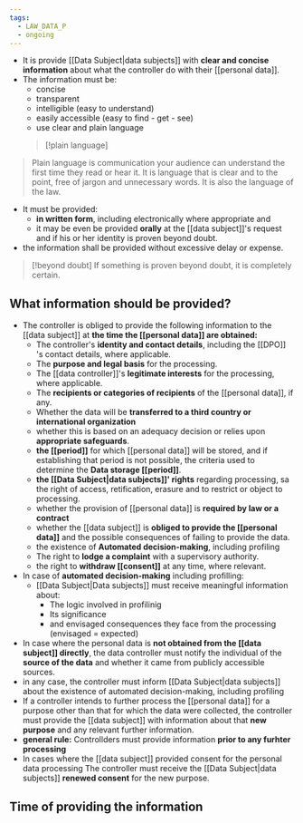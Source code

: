 ```yaml
---
tags:
  - LAW_DATA_P
  - ongoing
---
```


- It is provide [[Data Subject|data subjects]] with **clear and concise information** about what the controller do with their [[personal data]].
- The information must be:
  - concise
  - transparent 
  - intelligible (easy to understand)
  - easily accessible (easy to find - get - see)
  - use clear and plain language 
  > [!plain language]
> Plain language is communication your audience can understand the first time they read or hear it. It is language that is clear and to the point, free of jargon and unnecessary words. It is also the language of the law.
* It must be provided:
  * **in written form**, including electronically where appropriate and 
  * it may be even be provided **orally** at the [[data subject]]'s request and if his or her identity is proven beyond doubt. 
* the information shall be provided without excessive delay or expense.
> [!beyond doubt]
> If something is proven beyond doubt, it is completely certain.
## What information should be provided?
* The controller is obliged to provide the following information to the [[data subject]] at **the time the [[personal data]] are obtained:**
  * The controller's **identity and contact details**, including the [[DPO]] 's contact details, where applicable.
  * The **purpose and legal basis** for the processing.
  * The [[data controller]]'s **legitimate interests** for the processing, where applicable.
  * The **recipients or categories of recipients** of the [[personal data]], if any.
  * Whether the data will be **transferred to a third country or international organization**
  * whether this is based on an adequacy decision or relies upon **appropriate safeguards**.
  * **the [[period]]** for which [[personal data]] will be stored, and if establishing that period is not possible, the criteria used to determine the **Data storage [[period]]**.
  * **the [[Data Subject|data subjects]]' rights** regarding processing, sa the right of access, retification, erasure and to restrict or object to processing.
  * whether the provision of [[personal data]] is **required by law or a contract**
  * whether the [[data subject]] is **obliged to provide the [[personal data]]** and the possible consequences of failing to provide the data.
  * the existence of **Automated decision-making**, including profiling
  * The right to **lodge a complaint** with a supervisory authority.
  * the right to **withdraw [[consent]]** at any time, where relevant.
* In case of **automated decision-making** including profilling:
  * [[Data Subject|Data subjects]] must receive meaningful information about:
    * The logic involved in profilinig
    * Its significance 
    * and envisaged consequences they face from the processing (envisaged = expected)
* In case where the personal data is **not obtained from the [[data subject]] directly**, the data controller must notify the individual of the **source of the data** and whether it came from publicly accessible sources.
* in any case, the controller must inform [[Data Subject|data subjects]] about the existence of automated decision-making, including profiling
* If a controller intends to further process the [[personal data]] for a purpose other than that for which the data were collected, the controller must provide the [[data subject]] with information about that **new purpose** and any relevant further information.
* **general rule:** Controllders must provide information **prior to any furhter processing**
* In cases where the [[data subject]] provided consent for the personal data processing
  The controller must receive the [[Data Subject|data subjects]] **renewed consent** for the new purpose.
## Time of providing the information
